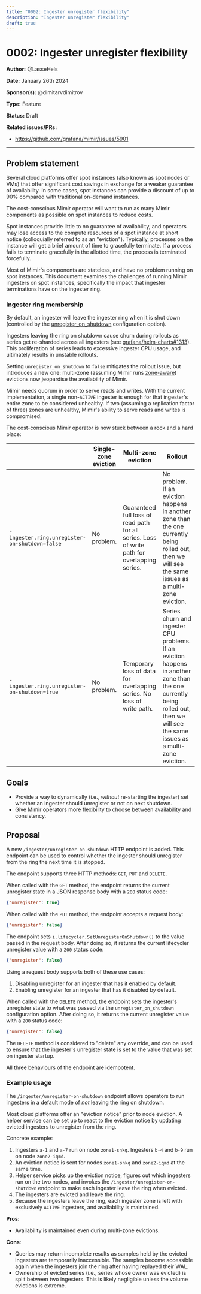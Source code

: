 ```yaml
---
title: "0002: Ingester unregister flexibility"
description: "Ingester unregister flexibility"
draft: true
---
```


# 0002: Ingester unregister flexibility

**Author:** @LasseHels

**Date:** January 26th 2024

**Sponsor(s):** @dimitarvdimitrov

**Type:** Feature

**Status:** Draft

**Related issues/PRs:**

- https://github.com/grafana/mimir/issues/5901

---

## Problem statement

Several cloud platforms offer spot instances (also known as spot nodes or VMs) that offer significant cost savings
in exchange for a weaker guarantee of availability. In some cases, spot instances can provide a discount of up to 90%
compared with traditional on-demand instances.

The cost-conscious Mimir operator will want to run as many Mimir components as possible on spot instances to reduce
costs.

Spot instances provide little to no guarantee of availability, and operators may lose access to the compute resources
of a spot instance at short notice (colloquially referred to as an "eviction").
Typically, processes on the instance will get a brief amount of time to gracefully terminate.
If a process fails to terminate gracefully in the allotted time, the process is terminated forcefully.

Most of Mimir's components are stateless, and have no problem running on spot instances. This document examines the
challenges of running Mimir ingesters on spot instances, specifically the impact that ingester terminations have on the
ingester ring.

### Ingester ring membership

By default, an ingester will leave the ingester ring when it is shut down
(controlled by the [unregister_on_shutdown](https://grafana.com/docs/mimir/v2.11.x/references/configuration-parameters/#ingester) configuration option).

Ingesters leaving the ring on shutdown cause churn during rollouts as series get re-sharded across all ingesters
(see [grafana/helm-charts#1313](https://github.com/grafana/helm-charts/issues/1313)). This proliferation of series leads
to excessive ingester CPU usage, and ultimately results in unstable rollouts.

Setting `unregister_on_shutdown` to `false` mitigates the rollout issue, but introduces a new one: multi-zone
(assuming Mimir runs [zone-aware](https://grafana.com/docs/mimir/v2.11.x/configure/configure-zone-aware-replication/))
evictions now jeopardise the availability of Mimir.

Mimir needs quorum in order to serve reads and writes. With the current implementation, a single non-`ACTIVE` ingester
is enough for that ingester's entire zone to be considered unhealthy. If two (assuming a replication factor of three)
zones are unhealthy, Mimir's ability to serve reads and writes is compromised.

The cost-conscious Mimir operator is now stuck between a rock and a hard place:

|                                               | Single-zone eviction | Multi-zone eviction                                                                          | Rollout                                                                                                                                                                            |
|-----------------------------------------------|----------------------|----------------------------------------------------------------------------------------------|------------------------------------------------------------------------------------------------------------------------------------------------------------------------------------|
| `-ingester.ring.unregister-on-shutdown=false` | No problem.          | Guaranteed full loss of read path for all series. Loss of write path for overlapping series. | No problem. If an eviction happens in another zone than the one currently being rolled out, then we will see the same issues as a multi-zone eviction.                             |
| `-ingester.ring.unregister-on-shutdown=true`  | No problem.          | Temporary loss of data for overlapping series. No loss of write path.                        | Series churn and ingester CPU problems. If an eviction happens in another zone than the one currently being rolled out, then we will see the same issues as a multi-zone eviction. |

## Goals

* Provide a way to dynamically (i.e., _without_ re-starting the ingester) set whether an ingester should unregister or not on next shutdown.
* Give Mimir operators more flexibility to choose between availability and consistency.

## Proposal

A new `/ingester/unregister-on-shutdown` HTTP endpoint is added.
This endpoint can be used to control whether the ingester should unregister from the ring the next time it is stopped.

The endpoint supports three HTTP methods: `GET`, `PUT` and `DELETE`.

When called with the `GET` method, the endpoint returns the current unregister state in a JSON response body with a `200` status code:
```json
{"unregister": true}
```

When called with the `PUT` method, the endpoint accepts a request body:
```json
{"unregister": false}
```
The endpoint sets `i.lifecycler.SetUnregisterOnShutdown()` to the value passed in the request body. After doing so, it returns the current lifecycler unregister value with a `200` status code:
```json
{"unregister": false}
```

Using a request body supports both of these use cases:
1. Disabling unregister for an ingester that has it enabled by default.
2. Enabling unregister for an ingester that has it disabled by default.

When called with the `DELETE` method, the endpoint sets the ingester's unregister state to what was passed via the `unregister_on_shutdown` configuration option. After doing so, it returns the current unregister value with a `200` status code:
```json
{"unregister": false}
```
The `DELETE` method is considered to "delete" any override, and can be used to ensure that the ingester's unregister state is set to the value that was set on ingester startup.

All three behaviours of the endpoint are idempotent.

### Example usage

The `/ingester/unregister-on-shutdown` endpoint allows operators to run ingesters in a default mode of _not_ leaving the
ring on shutdown.

Most cloud platforms offer an "eviction notice" prior to node eviction. A helper service can be set up to react to
the eviction notice by updating evicted ingesters to unregister from the ring.

Concrete example:
1. Ingesters `a-1` and `a-7` run on node `zone1-snkq`. Ingesters `b-4` and `b-9` run on node `zone2-iqmd`.
2. An eviction notice is sent for nodes `zone1-snkq` and `zone2-iqmd` at the same time.
3. Helper service picks up the eviction notice, figures out which ingesters run on the two nodes, and invokes the
   `/ingester/unregister-on-shutdown` endpoint to make each ingester leave the ring when evicted.
4. The ingesters are evicted and leave the ring.
5. Because the ingesters leave the ring, each ingester zone is left with exclusively `ACTIVE` ingesters, and availability
   is maintained.

**Pros**:
* Availability is maintained even during multi-zone evictions.

**Cons**:
* Queries may return incomplete results as samples held by the evicted ingesters are temporarily inaccessible.
  The samples become accessible again when the ingesters join the ring after having replayed their WAL.
* Ownership of evicted series (i.e., series whose owner was evicted) is split between two ingesters. This is likely
  negligible unless the volume evictions is extreme.
